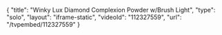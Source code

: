 {
    "title": "Winky Lux Diamond Complexion Powder w\/Brush  Light",
    "type": "solo",
    "layout": "iframe-static",
    "videoId": "112327559",
    "url": "\/tvpembed\/112327559"
}